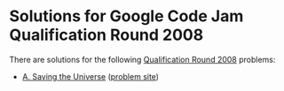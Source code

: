 # Solutions for Google Code Jam Qualification Round 2008

There are solutions for the following [Qualification Round 2008](https://code.google.com/codejam/contest/dashboard?c=32013) problems:

- [A. Saving the Universe](saving-the-universe.cc)
  ([problem site](https://code.google.com/codejam/contest/dashboard?c=32013#s=p0))
